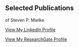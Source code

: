 ## Selected Publications

of Steven P. Mielke

<a href="https://www.linkedin.com/in/steven-mielke">View My LinkedIn Profile</a>

<a href="https://www.researchgate.net/profile/Steven_Mielke2">View My ResearchGate Profile</a>
